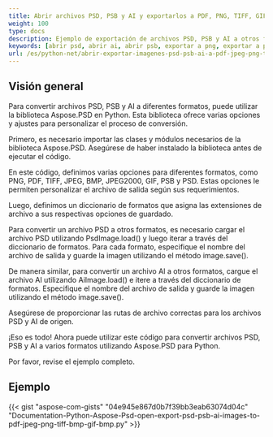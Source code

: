 ```yaml
---
title: Abrir archivos PSD, PSB y AI y exportarlos a PDF, PNG, TIFF, GIF, BMP, JPEG
weight: 100
type: docs
description: Ejemplo de exportación de archivos PSD, PSB y AI a otros formatos
keywords: [abrir psd, abrir ai, abrir psb, exportar a png, exportar a pdf, exportar a jpeg, exportar a tiff, psd api, python, muestra de código]
url: /es/python-net/abrir-exportar-imagenes-psd-psb-ai-a-pdf-jpeg-png-tiff-bmp-gif-bmp/
---
```


## **Visión general**
Para convertir archivos PSD, PSB y AI a diferentes formatos, puede utilizar la biblioteca Aspose.PSD en Python. Esta biblioteca ofrece varias opciones y ajustes para personalizar el proceso de conversión.

Primero, es necesario importar las clases y módulos necesarios de la biblioteca Aspose.PSD. Asegúrese de haber instalado la biblioteca antes de ejecutar el código.

En este código, definimos varias opciones para diferentes formatos, como PNG, PDF, TIFF, JPEG, BMP, JPEG2000, GIF, PSB y PSD. Estas opciones le permiten personalizar el archivo de salida según sus requerimientos.

Luego, definimos un diccionario de formatos que asigna las extensiones de archivo a sus respectivas opciones de guardado.

Para convertir un archivo PSD a otros formatos, es necesario cargar el archivo PSD utilizando PsdImage.load() y luego iterar a través del diccionario de formatos. Para cada formato, especifique el nombre del archivo de salida y guarde la imagen utilizando el método image.save().

De manera similar, para convertir un archivo AI a otros formatos, cargue el archivo AI utilizando AiImage.load() e itere a través del diccionario de formatos. Especifique el nombre del archivo de salida y guarde la imagen utilizando el método image.save().

Asegúrese de proporcionar las rutas de archivo correctas para los archivos PSD y AI de origen.

¡Eso es todo! Ahora puede utilizar este código para convertir archivos PSD, PSB y AI a varios formatos utilizando Aspose.PSD para Python.

Por favor, revise el ejemplo completo.

## **Ejemplo**
{{< gist "aspose-com-gists" "04e945e867d0b7f39bb3eab63074d04c" "Documentation-Python-Aspose-Psd-open-export-psd-psb-ai-images-to-pdf-jpeg-png-tiff-bmp-gif-bmp.py" >}}
